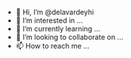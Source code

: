- 👋 Hi, I’m @delavardeyhi
- 👀 I’m interested in ...
- 🌱 I’m currently learning ...
- 💞️ I’m looking to collaborate on ...
- 📫 How to reach me ...

<!---
delavardeyhi/delavardeyhi is a ✨ special ✨ repository because its `README.md` (this file) appears on your GitHub profile.
You can click the Preview link to take a look at your changes.
--->
